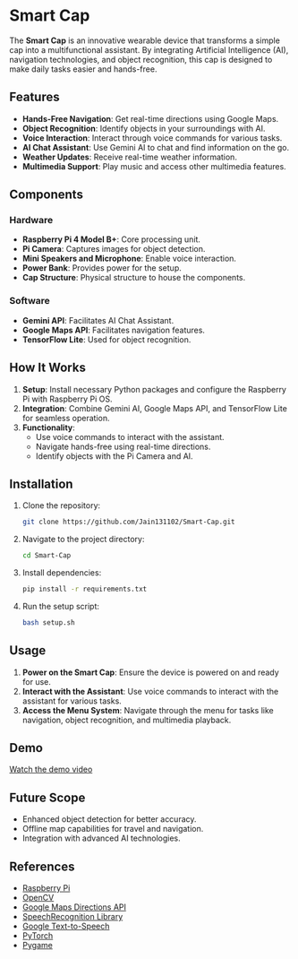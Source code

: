 # Smart Cap

The **Smart Cap** is an innovative wearable device that transforms a simple cap into a multifunctional assistant. By integrating Artificial Intelligence (AI), navigation technologies, and object recognition, this cap is designed to make daily tasks easier and hands-free.

## Features

- **Hands-Free Navigation**: Get real-time directions using Google Maps.
- **Object Recognition**: Identify objects in your surroundings with AI.
- **Voice Interaction**: Interact through voice commands for various tasks.
- **AI Chat Assistant**: Use Gemini AI to chat and find information on the go.
- **Weather Updates**: Receive real-time weather information.
- **Multimedia Support**: Play music and access other multimedia features.

## Components

### Hardware
- **Raspberry Pi 4 Model B+**: Core processing unit.
- **Pi Camera**: Captures images for object detection.
- **Mini Speakers and Microphone**: Enable voice interaction.
- **Power Bank**: Provides power for the setup.
- **Cap Structure**: Physical structure to house the components.

### Software
- **Gemini API**: Facilitates AI Chat Assistant.
- **Google Maps API**: Facilitates navigation features.
- **TensorFlow Lite**: Used for object recognition.

## How It Works

1. **Setup**: Install necessary Python packages and configure the Raspberry Pi with Raspberry Pi OS.
2. **Integration**: Combine Gemini AI, Google Maps API, and TensorFlow Lite for seamless operation.
3. **Functionality**: 
   - Use voice commands to interact with the assistant.
   - Navigate hands-free using real-time directions.
   - Identify objects with the Pi Camera and AI.

## Installation

1. Clone the repository:
   ```bash
   git clone https://github.com/Jain131102/Smart-Cap.git
   ```
2. Navigate to the project directory:
   ```bash
   cd Smart-Cap
   ```
3. Install dependencies:
   ```bash
   pip install -r requirements.txt
   ```
4. Run the setup script:
   ```bash
   bash setup.sh
   ```

## Usage

1. **Power on the Smart Cap**: Ensure the device is powered on and ready for use.
2. **Interact with the Assistant**: Use voice commands to interact with the assistant for various tasks.
3. **Access the Menu System**: Navigate through the menu for tasks like navigation, object recognition, and multimedia playback.

## Demo

[Watch the demo video](https://drive.google.com/drive/folders/1L7OMiA4udsOSYj4fNBuk2qjQIA-oRngw?usp=sharing)

## Future Scope

- Enhanced object detection for better accuracy.
- Offline map capabilities for travel and navigation.
- Integration with advanced AI technologies.

## References

- [Raspberry Pi](https://www.raspberrypi.org/products/raspberry-pi-4-model-b/)
- [OpenCV](https://opencv.org/)
- [Google Maps Directions API](https://developers.google.com/maps/documentation/directions/start)
- [SpeechRecognition Library](https://pypi.org/project/SpeechRecognition/)
- [Google Text-to-Speech](https://cloud.google.com/text-to-speech)
- [PyTorch](https://pytorch.org/)
- [Pygame](https://www.pygame.org/news)
